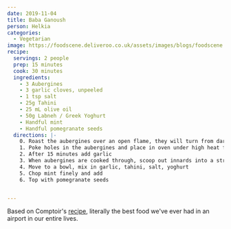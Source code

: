 ```yaml
---
date: 2019-11-04
title: Baba Ganoush
person: Helkia
categories:
  - Vegetarian
image: https://foodscene.deliveroo.co.uk/assets/images/blogs/foodscene.deliveroo.co.uk/en/recipes/1GJ2mPqEagkio7UhRAV-vxuWmcmhsaqFdtKzapEeGZmM/h_20_smokedaubergine.jpg?v=1.01
recipe:
  servings: 2 people
  prep: 15 minutes
  cook: 30 minutes
  ingredients:
    - 3 Aubergines
    - 3 garlic cloves, unpeeled
    - 1 tsp salt
    - 25g Tahini
    - 25 mL olive oil
    - 50g Labneh / Greek Yoghurt
    - Handful mint
    - Handful pomegranate seeds
  directions: |-
    0. Roast the aubergines over an open flame, they will turn from dark purple to dark red in places when done
    1. Poke holes in the aubergines and place in oven under high heat for 30 minutes
    2. After 15 minutes add garlic
    3. When aubergines are cooked through, scoop out innards into a strainer and remove excess liquid, mashing them as you go.
    4. Move to a bowl, mix in garlic, tahini, salt, yoghurt
    5. Chop mint finely and add
    6. Top with pomegranate seeds


---
```


Based on Comptoir's [recipe](https://foodscene.deliveroo.co.uk/recipes/recipe-comptoir-libanais-babaghanoush-tonykittous.html), literally the best food we've ever had in an airport in our entire lives.
